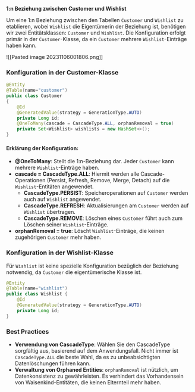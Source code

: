 
**1:n Beziehung zwischen Customer und Wishlist**

Um eine 1:n Beziehung zwischen den Tabellen `Customer` und `Wishlist` zu etablieren, wobei `Wishlist` die Eigentümerin der Beziehung ist, benötigen wir zwei Entitätsklassen: `Customer` und `Wishlist`. Die Konfiguration erfolgt primär in der `Customer`-Klasse, da ein `Customer` mehrere `Wishlist`-Einträge haben kann.

![[Pasted image 20231106001806.png]]


### Konfiguration in der Customer-Klasse

```java
@Entity 
@Table(name="customer") 
public class Customer 
{      
	@Id     
	@GeneratedValue(strategy = GenerationType.AUTO)     
	private Long id;      
	@OneToMany(cascade = CascadeType.ALL, orphanRemoval = true)     
	private Set<Wishlist> wishlists = new HashSet<>(); 
}
```

#### Erklärung der Konfiguration:

- **@OneToMany**: Stellt die 1:n-Beziehung dar. Jeder `Customer` kann mehrere `Wishlist`-Einträge haben.
- **cascade = CascadeType.ALL**: Hiermit werden alle Cascade-Operationen (Persist, Refresh, Remove, Merge, Detach) auf die `Wishlist`-Entitäten angewendet.
    - **CascadeType.PERSIST**: Speicheroperationen auf `Customer` werden auch auf `Wishlist` angewendet.
    - **CascadeType.REFRESH**: Aktualisierungen am `Customer` werden auf `Wishlist` übertragen.
    - **CascadeType.REMOVE**: Löschen eines `Customer` führt auch zum Löschen seiner `Wishlist`-Einträge.
- **orphanRemoval = true**: Löscht `Wishlist`-Einträge, die keinen zugehörigen `Customer` mehr haben.

### Konfiguration in der Wishlist-Klasse

Für `Wishlist` ist keine spezielle Konfiguration bezüglich der Beziehung notwendig, da `Customer` die eigentümerische Klasse ist.

```java
@Entity 
@Table(name="wishlist") 
public class Wishlist {      
	@Id     
	@GeneratedValue(strategy = GenerationType.AUTO)     
	private Long id; 
}
```

### Best Practices

- **Verwendung von CascadeType**: Wählen Sie den CascadeType sorgfältig aus, basierend auf dem Anwendungsfall. Nicht immer ist `CascadeType.ALL` die beste Wahl, da es zu unbeabsichtigten Datenlöschungen führen kann.
- **Verwaltung von Orphaned Entities**: `orphanRemoval` ist nützlich, um Datenkonsistenz zu gewährleisten. Es verhindert das Vorhandensein von Waisenkind-Entitäten, die keinen Elternteil mehr haben.